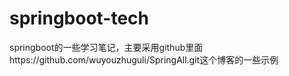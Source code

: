 # springboot-tech
springboot的一些学习笔记，主要采用github里面https://github.com/wuyouzhuguli/SpringAll.git这个博客的一些示例

